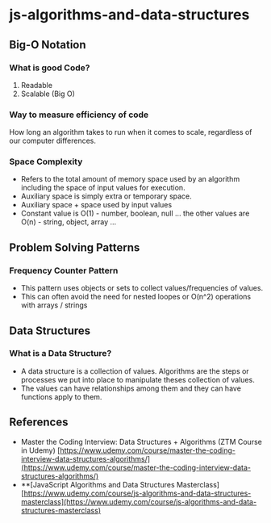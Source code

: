 # js-algorithms-and-data-structures

## Big-O Notation

### What is good Code?

1. Readable
2. Scalable (Big O)

### Way to measure efficiency of code

How long an algorithm takes to run when it comes to scale, regardless of our computer differences.

### Space Complexity

- Refers to the total amount of memory space used by an algorithm including the space of input values for execution.
- Auxiliary space is simply extra or temporary space.
- Auxiliary space + space used by input values
- Constant value is O(1) - number, boolean, null …
the other values are O(n) - string, object, array …

## Problem Solving Patterns

### Frequency Counter Pattern

- This pattern uses objects or sets to collect values/frequencies of values.
- This can often avoid the need for nested loopes or O(n^2) operations with arrays / strings

## Data Structures

### What is a Data Structure?

- A data structure is a collection of values. Algorithms are the steps or processes we put into place to manipulate theses collection of values.
- The values can have relationships among them and they can have functions apply to them.

## References

- Master the Coding Interview: Data Structures + Algorithms (ZTM Course in Udemy)
[https://www.udemy.com/course/master-the-coding-interview-data-structures-algorithms/](https://www.udemy.com/course/master-the-coding-interview-data-structures-algorithms/)
- **[JavaScript Algorithms and Data Structures Masterclass]
[https://www.udemy.com/course/js-algorithms-and-data-structures-masterclass](https://www.udemy.com/course/js-algorithms-and-data-structures-masterclass)
